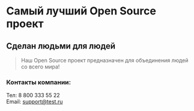 # Самый лучший Open Source проект

## Сделан людьми для людей

> Наш Open Source проект предназначен для объединения людей со всего мира!

### Контакты компании:  
Тел: 8 800 333 55 22  
Email: [support@test.ru](support@test.ru)
